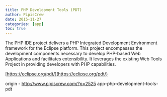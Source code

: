 ```yaml
---
title: PHP Development Tools (PDT)
author: PipisCrew
date: 2015-11-27
categories: [app]
toc: true
---
```


The PHP IDE project delivers a PHP Integrated Development Environment framework for the Eclipse platform. This project encompasses the development components necessary to develop PHP-based Web Applications and facilitates extensibility. It leverages the existing Web Tools Project in providing developers with PHP capabilities.

[https://eclipse.org/pdt/](https://eclipse.org/pdt/)

origin - http://www.pipiscrew.com/?p=2525 app-php-development-tools-pdt
